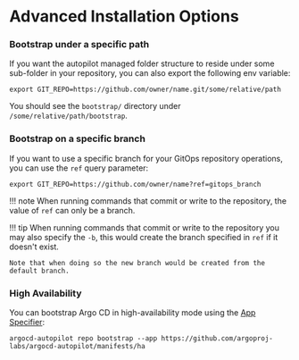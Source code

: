# Advanced Installation Options


### Bootstrap under a specific path
If you want the autopilot managed folder structure to reside under some sub-folder in your repository, you can also export the following env variable:
```
export GIT_REPO=https://github.com/owner/name.git/some/relative/path
```
You should see the `bootstrap/` directory under `/some/relative/path/bootstrap`.

### Bootstrap on a specific branch
If you want to use a specific branch for your GitOps repository operations, you can use the `ref` query parameter:
```
export GIT_REPO=https://github.com/owner/name?ref=gitops_branch
```

!!! note
    When running commands that commit or write to the repository, the value of `ref` can only be a branch.


!!! tip
    When running commands that commit or write to the repository you may also specify the `-b`, this would create the branch specified in `ref` if it doesn't exist. 

    Note that when doing so the new branch would be created from the default branch.



### High Availability
You can bootstrap Argo CD in high-availability mode using the [App Specifier](App-Specifier/):
```
argocd-autopilot repo bootstrap --app https://github.com/argoproj-labs/argocd-autopilot/manifests/ha
```
